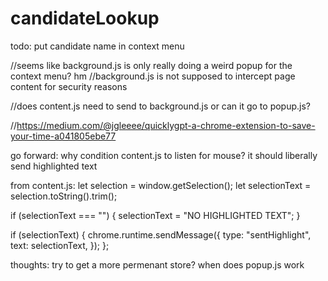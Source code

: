 # candidateLookup

todo:
put candidate name in context menu 



//seems like background.js is only really doing a weird popup for the context menu? hm
//background.js is not supposed to intercept page content for security reasons

//does content.js need to send to background.js or can it go to popup.js?

//https://medium.com/@jgleeee/quicklygpt-a-chrome-extension-to-save-your-time-a041805ebe77


go forward: why condition content.js to listen for mouse? it should liberally send highlighted text 



from content.js:
let selection = window.getSelection();
let selectionText = selection.toString().trim();

if (selectionText === "") {
  selectionText = "NO HIGHLIGHTED TEXT";
}

if (selectionText) {
  chrome.runtime.sendMessage({
    type: "sentHighlight",
    text: selectionText,
  });
};


thoughts:
try to get a more permenant store?
when does popup.js work